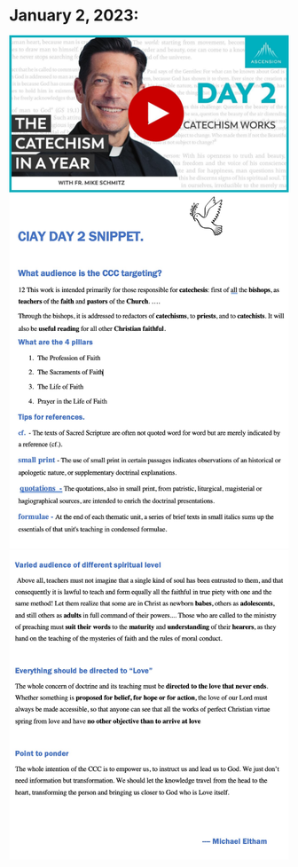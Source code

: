 # January 2, 2023:

[![How The Cathecism Works](https://raw.githubusercontent.com/fernal73/CIAY/main/January/jpgs/Day002.jpg)](https://youtu.be/lSyMNeL7Fz0 "How The Cathecism Works")
![Day 2 Snippet 1](https://raw.githubusercontent.com/fernal73/CIAY/main/January/jpgs/Day2Snippet1.jpg)
![Day 2 Snippet 2](https://raw.githubusercontent.com/fernal73/CIAY/main/January/jpgs/Day2Snippet2.jpg)
